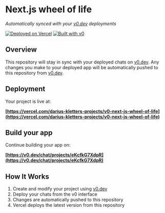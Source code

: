 # Next.js wheel of life

*Automatically synced with your [v0.dev](https://v0.dev) deployments*

[![Deployed on Vercel](https://img.shields.io/badge/Deployed%20on-Vercel-black?style=for-the-badge&logo=vercel)](https://vercel.com/darius-kletters-projects/v0-next-js-wheel-of-life)
[![Built with v0](https://img.shields.io/badge/Built%20with-v0.dev-black?style=for-the-badge)](https://v0.dev/chat/projects/eKcfkG7XdpR)

## Overview

This repository will stay in sync with your deployed chats on [v0.dev](https://v0.dev).
Any changes you make to your deployed app will be automatically pushed to this repository from [v0.dev](https://v0.dev).

## Deployment

Your project is live at:

**[https://vercel.com/darius-kletters-projects/v0-next-js-wheel-of-life](https://vercel.com/darius-kletters-projects/v0-next-js-wheel-of-life)**

## Build your app

Continue building your app on:

**[https://v0.dev/chat/projects/eKcfkG7XdpR](https://v0.dev/chat/projects/eKcfkG7XdpR)**

## How It Works

1. Create and modify your project using [v0.dev](https://v0.dev)
2. Deploy your chats from the v0 interface
3. Changes are automatically pushed to this repository
4. Vercel deploys the latest version from this repository